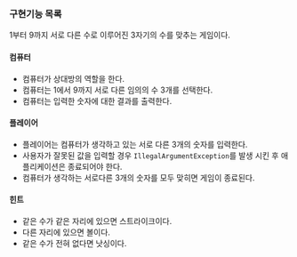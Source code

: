 ### 구현기능 목록
1부터 9까지 서로 다른 수로 이루어진 3자기의 수를 맞추는 게임이다.

#### 컴퓨터
* 컴퓨터가 상대방의 역할을 한다.
* 컴퓨터는 1에서 9까지 서로 다른 임의의 수 3개를 선택한다.
* 컴퓨터는 입력한 숫자에 대한 결과를 출력한다.

#### 플레이어
* 플레이어는 컴퓨터가 생각하고 있는 서로 다른 3개의 숫자를 입력한다.
* 사용자가 잘못된 값을 입력할 경우 `IllegalArgumentException`를 발생 시킨 후 애플리케이션은 종료되어야 한다.
* 컴퓨터가 생각하는 서로다른 3개의 숫자를 모두 맞히면 게임이 종료된다.

#### 힌트
* 같은 수가 같은 자리에 있으면 스트라이크이다.
* 다른 자리에 있으면 볼이다.
* 같은 수가 전혀 없다면 낫싱이다.